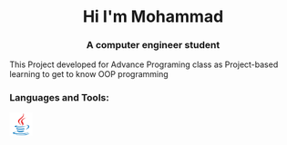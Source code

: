 <h1 align="center">Hi I'm Mohammad</h1>
<h3 align="center">A computer engineer student</h3>

<p align="left">This Project developed for Advance Programing class as Project-based learning to get to know OOP programming</p>
<p align="left"></p>
<p align="left">
</p>

<h3 align="left">Languages and Tools:</h3>
<p align="left"> <a href="https://www.java.com" target="_blank" rel="noreferrer"> <img src="https://raw.githubusercontent.com/devicons/devicon/master/icons/java/java-original.svg" alt="java" width="40" height="40"/> </a> </p>
